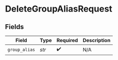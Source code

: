 # DeleteGroupAliasRequest


## Fields

| Field              | Type               | Required           | Description        |
| ------------------ | ------------------ | ------------------ | ------------------ |
| `group_alias`      | *str*              | :heavy_check_mark: | N/A                |